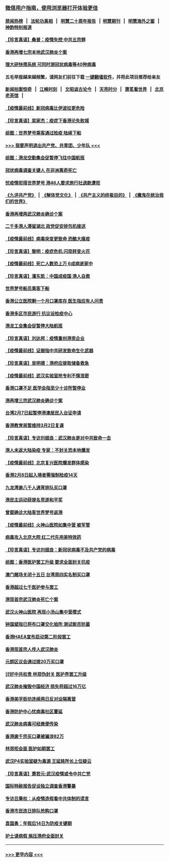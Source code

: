 ### [微信用户指南，使用浏览器打开体验更佳](https://github.com/gfw-breaker/banned-news1/blob/master/indexes/wechat-guide.md?t=0)
#### [禁闻热榜](热点新闻.md?t=0)  &nbsp;&nbsp;|&nbsp;&nbsp; [法轮功真相](https://github.com/gfw-breaker/truth/blob/master/README.md?t=0) &nbsp;&nbsp;|&nbsp;&nbsp; [明慧二十周年报告](https://github.com/gfw-breaker/mh-reports/blob/master/README.md?t=0) &nbsp;&nbsp;|&nbsp;&nbsp;[明慧期刊](https://github.com/gfw-breaker/mh-qikan) &nbsp;&nbsp;|&nbsp;&nbsp; [明慧海外之窗](https://github.com/gfw-breaker/mh-news/blob/master/README.md?t=0) &nbsp;&nbsp;|&nbsp;&nbsp; [神韵特别报道](https://github.com/gfw-breaker/mh-news/blob/master/shenyun.md?t=0)
#### [【珍言真语】桑普：疫情失控 中共五宗罪](../pages/nsc415/n11864157.md?t=02130744) 
#### [香港再增七宗本地武汉肺炎个案](../pages/nsc415/n11862405.md?t=02130744) 
#### [理大研快筛系统 可同时测冠状病毒等40种病毒](../pages/nsc415/n11862376.md?t=02130744) 
#### 五毛举报越来越频繁，请网友们前往下载 [一键翻墙软件](https://github.com/gfw-breaker/ssr-accounts)，并将此项目推荐给亲友
#### [新闻拍案惊奇](https://github.com/gfw-breaker/banned-news1/blob/master/pages/link4.md) &nbsp;&nbsp;|&nbsp;&nbsp; [江峰时刻](https://github.com/gfw-breaker/banned-news1/blob/master/pages/link4.md) &nbsp;&nbsp;|&nbsp;&nbsp; [文昭谈古论今](https://github.com/gfw-breaker/banned-news1/blob/master/pages/link4.md) &nbsp;&nbsp;|&nbsp;&nbsp; [天亮时分](https://github.com/gfw-breaker/banned-news1/blob/master/pages/link4.md) &nbsp;&nbsp;|&nbsp;&nbsp; [萧茗看世界](https://github.com/gfw-breaker/banned-news1/blob/master/pages/link4.md) &nbsp;&nbsp;|&nbsp;&nbsp; [北京老茶馆](https://github.com/gfw-breaker/banned-news1/blob/master/pages/link4.md) &nbsp;&nbsp;|&nbsp;&nbsp; 
#### [【疫情最前线】新冠病毒比伊波拉更危险](../pages/nsc415/n11862199.md?t=02130744) 
#### [【珍言真语】梁家杰：疫症下香港沦失败城](../pages/nsc415/n11861588.md?t=02130744) 
#### [组图：世界梦号乘客通过检疫 陆续下船](../pages/nsc415/n11858302.md?t=02130744) 
#### [>>> 我要声明退出共产党、共青团、少年队 <<<](https://github.com/begood0513/goodnews/blob/master/quit/letter.md) 
#### [组图：港龙空勤集会促暂停飞往中国航班](../pages/nsc415/n11858190.md?t=02130744) 
#### [冠状病毒调查关键人 在非洲离奇死亡](../pages/nsc415/n11859798.md?t=02130744) 
#### [忧疫情拒搭世界梦号 港46人要求旅行社退款遭拒](../pages/nsc415/n11859849.md?t=02130744) 
#### [《九评共产党》](https://github.com/begood0513/9ping.md/blob/master/README.md) &nbsp;|&nbsp; [《解体党文化》](../../../../jtdwh.md/blob/master/README.md)  &nbsp;|&nbsp; [《共产主义的终极目的》](../../../../gczydzjmd.md/blob/master/README.md) &nbsp;|&nbsp; [《魔鬼在统治我们的世界》](../../../../mgztzwmdsj.md/blob/master/README.md) 
#### [香港再增两武汉肺炎确诊个案](../pages/nsc415/n11859833.md?t=02130744) 
#### [二千多港人滞留湖北 政党促安排包机接送](../pages/nsc415/n11859831.md?t=02130744) 
#### [【疫情最前线】病毒突变更致命 恐酿大瘟疫](../pages/nsc415/n11859604.md?t=02130744) 
#### [【珍言真语】黎明：疫症危机 闪现转变火花](../pages/nsc415/n11859199.md?t=02130744) 
#### [【疫情最前线】死亡人数恐上万 6成病逝家中](../pages/nsc415/n11856687.md?t=02130744) 
#### [【珍言真语】潘东凯：中国成疫国 港人自救](../pages/nsc415/n11856962.md?t=02130744) 
#### [世界梦号船员乘客下船](../pages/nsc415/n11856883.md?t=02130744) 
#### [香港公立医院剩一个月口罩库存 医生指应有人问责](../pages/nsc415/n11856875.md?t=02130744) 
#### [香港多区市民游行 抗议设检疫中心](../pages/nsc415/n11856866.md?t=02130744) 
#### [港龙工会集会促暂停大陆航班](../pages/nsc415/n11856840.md?t=02130744) 
#### [【珍言真语】刘达邦：疫情重创港资企业](../pages/nsc415/n11854274.md?t=02130744) 
#### [【疫情最前线】证据指中共研发致命生化武器](../pages/nsc415/n11853087.md?t=02130744) 
#### [【珍言真语】吴明德：港府应提取储备救急](../pages/nsc415/n11852734.md?t=02130744) 
#### [【疫情最前线】武汉实验室抢专利不慎泄密](../pages/nsc415/n11850310.md?t=02130744) 
#### [香港口罩不足 医学会指至少十诊所暂停业](../pages/nsc415/n11850301.md?t=02130744) 
#### [港再增三宗武汉肺炎确诊个案](../pages/nsc415/n11850328.md?t=02130744) 
#### [台湾2月7日起暂停港澳居民入台证申请](../pages/nsc415/n11850304.md?t=02130744) 
#### [香港教育局暂维持3月2日复课](../pages/nsc415/n11850260.md?t=02130744) 
#### [【珍言真语】专访刘细良：武汉肺炎是对中共致命一击](../pages/nsc415/n11849934.md?t=02130744) 
#### [港人未返大陆染疫 专家：不封关恐本地爆发](../pages/nsc415/n11848021.md?t=02130744) 
#### [【疫情最前线】北京复兴医院爆发群体感染](../pages/nsc415/n11847626.md?t=02130744) 
#### [香港2月8日起入境者需强制检疫14天](../pages/nsc415/n11847658.md?t=02130744) 
#### [九龙湾逾八千人通宵排队买口罩](../pages/nsc415/n11847647.md?t=02130744) 
#### [港民主运动获提名竞逐和平奖](../pages/nsc415/n11847633.md?t=02130744) 
#### [曾载确诊大陆客世界梦号返港](../pages/nsc415/n11847608.md?t=02130744) 
#### [【疫情最前线】火神山医院如集中营 被军管](../pages/nsc415/n11847524.md?t=02130744) 
#### [病毒攻入北京大院 红二代先用美特效药](../pages/nsc415/n11847427.md?t=02130744) 
#### [【珍言真语】专访刘细良：新冠状病毒不及共产党的病毒](../pages/nsc415/n11847164.md?t=02130744) 
#### [组图：香港医护罢工升级 要求全面封关抗疫](../pages/nsc415/n11844107.md?t=02130744) 
#### [澳门赌场关闭十五日 台湾周四实名制买口罩](../pages/nsc415/n11845083.md?t=02130744) 
#### [香港超过七千医护参与罢工](../pages/nsc415/n11845051.md?t=02130744) 
#### [港现首宗武汉肺炎死亡个案](../pages/nsc415/n11844998.md?t=02130744) 
#### [武汉火神山医院 再现小汤山集中营模式](../pages/nsc415/n11844763.md?t=02130744) 
#### [钟国斌指已将布口罩交化验所 测试能否防菌](../pages/nsc415/n11842783.md?t=02130744) 
#### [香港HAEA宣布启动第二阶段罢工](../pages/nsc415/n11842723.md?t=02130744) 
#### [香港现首宗人传人武汉肺炎](../pages/nsc415/n11842766.md?t=02130744) 
#### [元朗区议会通过拨20万买口罩](../pages/nsc415/n11842754.md?t=02130744) 
#### [讨好中共权贵 林郑伪封关 医护界罢工升级](../pages/nsc415/n11842359.md?t=02130744) 
#### [武汉肺炎摧毁中国经济 损失将超过16万亿](../pages/nsc415/n11839723.md?t=02130744) 
#### [香港美孚街坊连续两日反对设隔离营](../pages/nsc415/n11839962.md?t=02130744) 
#### [香港防护中心忧病毒社区蔓延](../pages/nsc415/n11839933.md?t=02130744) 
#### [武汉肺炎病毒可经粪便传染](../pages/nsc415/n11839939.md?t=02130744) 
#### [香港逾千宗买口罩被骗涉82万](../pages/nsc415/n11839914.md?t=02130744) 
#### [林郑拒会面 医护如期罢工](../pages/nsc415/n11839892.md?t=02130744) 
#### [武汉P4实验室疑为毒源 王延轶所长上位疑云](../pages/nsc415/n11835543.md?t=02130744) 
#### [【珍言真语】萧若元:武汉疫情或令中共亡党](../pages/nsc415/n11829394.md?t=02130744) 
#### [国际特赦报告促设独立调查香港警暴](../pages/nsc415/n11833845.md?t=02130744) 
#### [专访吕秉权：从疫情造假看中共体制的谎言](../pages/nsc415/n11833813.md?t=02130744) 
#### [香港市民连日排队抢购口罩](../pages/nsc415/n11833794.md?t=02130744) 
#### [袁国勇：年假后14日为防疫关键期](../pages/nsc415/n11831088.md?t=02130744) 
#### [护士请病假 施压港府全面封关](../pages/nsc415/n11831030.md?t=02130744) 

----
#### [ >>> 更早内容 <<< ](../indexes/nsc415-earlier.md)
